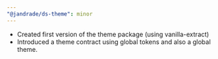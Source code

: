 ```yaml
---
"@jandrade/ds-theme": minor
---
```


- Created first version of the theme package (using vanilla-extract)
- Introduced a theme contract using global tokens and also a global theme.
